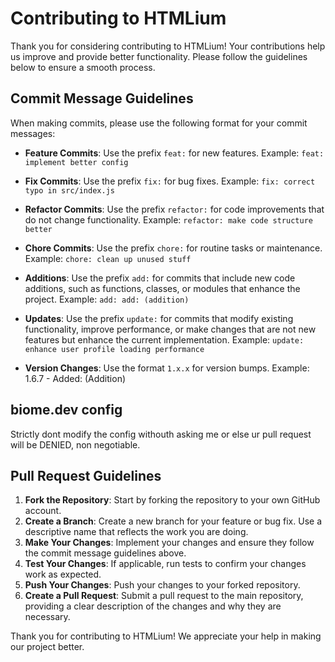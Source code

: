 # Contributing to HTMLium

Thank you for considering contributing to HTMLium! Your contributions help us improve and provide better functionality. Please follow the guidelines below to ensure a smooth process.

## Commit Message Guidelines

When making commits, please use the following format for your commit messages:

- **Feature Commits**:
  Use the prefix `feat:` for new features.
  Example: `feat: implement better config`

- **Fix Commits**:
  Use the prefix `fix:` for bug fixes.
  Example: `fix: correct typo in src/index.js`

- **Refactor Commits**:
  Use the prefix `refactor:` for code improvements that do not change functionality.
  Example: `refactor: make code structure better`

- **Chore Commits**:
  Use the prefix `chore:` for routine tasks or maintenance.
  Example: `chore: clean up unused stuff`

- **Additions**:
  Use the prefix `add:` for commits that include new code additions, such as functions, classes, or modules that enhance the project.
  Example: `add: add: (addition)`

- **Updates**:
  Use the prefix `update:` for commits that modify existing functionality, improve performance, or make changes that are not new features but enhance the current implementation.
  Example: `update: enhance user profile loading performance`

- **Version Changes**:
  Use the format `1.x.x` for version bumps.
  Example: 1.6.7 - Added: (Addition)

## biome.dev config

Strictly dont modify the config withouth asking me or else ur pull request will be DENIED, non negotiable.

## Pull Request Guidelines

1. **Fork the Repository**: Start by forking the repository to your own GitHub account.
2. **Create a Branch**: Create a new branch for your feature or bug fix. Use a descriptive name that reflects the work you are doing.
3. **Make Your Changes**: Implement your changes and ensure they follow the commit message guidelines above.
4. **Test Your Changes**: If applicable, run tests to confirm your changes work as expected.
5. **Push Your Changes**: Push your changes to your forked repository.
6. **Create a Pull Request**: Submit a pull request to the main repository, providing a clear description of the changes and why they are necessary.

Thank you for contributing to HTMLium! We appreciate your help in making our project better.

